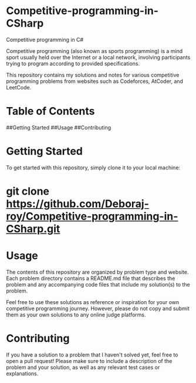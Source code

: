 # Competitive-programming-in-CSharp
Competitive programming in C# 

Competitive programming (also known as sports programming) is a mind sport usually held over the Internet or a local network, involving participants trying to program according to provided specifications. 

This repository contains my solutions and notes for various competitive programming problems from websites such as Codeforces, AtCoder, and LeetCode.

# Table of Contents
##Getting Started
##Usage
##Contributing

# Getting Started
To get started with this repository, simply clone it to your local machine:
# git clone https://github.com/Deboraj-roy/Competitive-programming-in-CSharp.git #

# Usage
The contents of this repository are organized by problem type and website. Each problem directory contains a README.md file that describes the problem and any accompanying code files that include my solution(s) to the problem.

Feel free to use these solutions as reference or inspiration for your own competitive programming journey. However, please do not copy and submit them as your own solutions to any online judge platforms.

# Contributing
If you have a solution to a problem that I haven't solved yet, feel free to open a pull request! Please make sure to include a description of the problem and your solution, as well as any relevant test cases or explanations.

